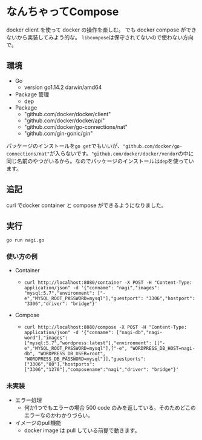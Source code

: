 # なんちゃってCompose

docker client を使って docker の操作を楽しむ。
でも docker compose ができないから実装してみよう的な。 ```libcompose```は保守されてないので使わない方向で。

## 環境

- Go
    - version go1.14.2 darwin/amd64
- Package 管理
    - dep
- Package
    - "github.com/docker/docker/client"
    - "github.com/docker/docker/api"
    - "github.com/docker/go-connections/nat"
    - "github.com/gin-gonic/gin"

パッケージのインストールを```go get```でもいいが、```"github.com/docker/go-connections/nat"```が入らないです。```"github.com/docker/docker/vendor```の中に同じ名前のやつがいるから。なのでパッケージのインストールは```dep```を使っています。


## 追記

curl でdocker container と compose ができるようになりました。

## 実行
```shell
go run nagi.go
```

### 使い方の例

- Container
    - ```curl http://localhost:8080/container -X POST -H "Content-Type: application/json" -d '{"conname": "nagi","images": "mysql:5.7","environment": ["-e","MYSQL_ROOT_PASSWORD=mysql"],"guestport": "3306","hostport": "3306","driver": "bridge"}'```

- Compose
    - ```curl http://localhost:8080/compose -X POST -H "Content-Type: application/json" -d '{"conname": ["nagi-db","nagi-word"],"images": ["mysql:5.7","wordpress:latest"],"environment": [["-e","MYSQL_ROOT_PASSWORD=mysql"],["-e", "WORDPRESS_DB_HOST=nagi-db", "WORDPRESS_DB_USER=root", "WORDPRESS_DB_PASSWORD=mysql"]],"guestports": ["3306","80"],"hostports": ["3306","1270"],"composename":"nagi","driver": "bridge"}'```

### 未実装
- エラー処理
    - 何か1つでもエラーの場合 500 code のみを返している。そのためどこのエラーなのかわかりづらい。
- イメージのpull機能
    - docker image は pull している前提で動きます。